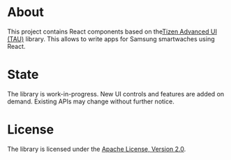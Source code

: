 # About
This project contains React components based on the[Tizen Advanced UI (TAU)](https://developer.tizen.org/development/guides/web-application/user-interface/tizen-advanced-ui) library.
This allows to write apps for Samsung smartwaches using React.

# State
The library is work-in-progress.
New UI controls and features are added on demand.
Existing APIs may change without further notice.

# License
The library is licensed under the [Apache License, Version 2.0](https://www.apache.org/licenses/LICENSE-2.0).
